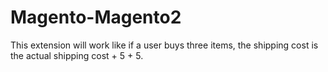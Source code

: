 # Magento-Magento2

This extension will work like if a user buys three items, the shipping cost is the actual shipping cost + 5 + 5.
